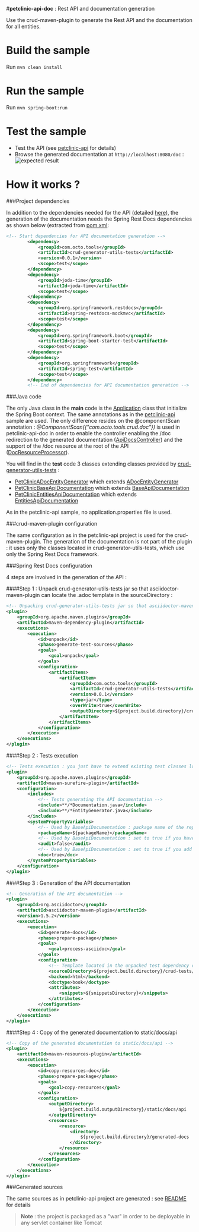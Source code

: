 #**petclinic-api-doc** : Rest API and documentation generation

Use the crud-maven-plugin to generate the Rest API and the documentation for all entities.

Build the sample
================
Run ``mvn clean install``

Run the sample
==============
Run ``mvn spring-boot:run``

Test the sample
=============
* Test the API (see [petclinic-api](https://github.com/yanndemel/crud-rest-gen/blob/master/sample-app/petclinic-api/README.md#test-the-api) for details)
* Browse the generated documentation at ``http://localhost:8080/doc`` : 
![expected result](sample_api.jpg)

How it works ?
==============

###Project dependencies

In addition to the dependencies needed for the API (detailed [here](https://github.com/yanndemel/crud-rest-gen/tree/master/sample-app/petclinic-api/README.md#project-dependencies)), the generation of the documentation needs the Spring Rest Docs dependencies as shown below (extracted from [pom.xml](/pom.xml):
```xml
<!-- Start dependencies for API documentation generation -->
        <dependency>
            <groupId>com.octo.tools</groupId>
            <artifactId>crud-generator-utils-tests</artifactId>
            <version>0.0.1</version>
            <scope>test</scope>
        </dependency>               
        <dependency>
            <groupId>joda-time</groupId>
            <artifactId>joda-time</artifactId>
            <scope>test</scope>
        </dependency>
        <dependency>
            <groupId>org.springframework.restdocs</groupId>
            <artifactId>spring-restdocs-mockmvc</artifactId>
            <scope>test</scope>
        </dependency>
        <dependency>
            <groupId>org.springframework.boot</groupId>
            <artifactId>spring-boot-starter-test</artifactId>
            <scope>test</scope>
        </dependency>
        <dependency>
            <groupId>org.springframework</groupId>
            <artifactId>spring-test</artifactId>
            <scope>test</scope>
        </dependency>
        <!-- End of dependencies for API documentation generation -->
```

###Java code

The only Java class in the **main** code is the [Application](/src/main/java/com/octo/tools/samples/petclinic/Application.java) class that initialize the Spring Boot context. The same annotations as in the [petclinic-api](https://github.com/yanndemel/crud-rest-gen/blob/master/sample-app/petclinic-api/README.md#java-code) sample are used. The only difference resides on the @componentScan annotation : *@ComponentScan({"com.octo.tools.crud.doc"})* is used in petclinic-api-doc in order to enable the controller enabling the /doc redirection to the generated documentation ([ApiDocsController](https://github.com/yanndemel/crud-rest-gen/blob/master/crud-generator-utils/src/main/java/com/octo/tools/crud/doc/ApiDocsController.java)) and the support of the /doc resource at the root of the API ([DocResourceProcessor](https://github.com/yanndemel/crud-rest-gen/blob/master/crud-generator-utils/src/main/java/com/octo/tools/crud/doc/DocResourceProcessor.java)).

You will find in the **test** code 3 classes extending classes provided by [crud-generator-utils-tests](https://github.com/yanndemel/crud-rest-gen/tree/master/crud-generator-utils-tests) :

* [PetClinicADocEntityGenerator](https://github.com/yanndemel/crud-rest-gen/blob/master/sample-app/petclinic-api-doc/src/test/java/com/octo/tools/samples/petclinic/PetClinicADocEntityGenerator.java) which extends [ADocEntityGenerator](https://github.com/yanndemel/crud-rest-gen/blob/master/crud-generator-utils-tests/src/main/java/com/octo/tools/crud/doc/ADocEntityGenerator.java)
* [PetClinicBaseApiDocumentation](https://github.com/yanndemel/crud-rest-gen/blob/master/sample-app/petclinic-api-doc/src/test/java/com/octo/tools/samples/petclinic/PetClinicBaseApiDocumentation.java) which extends [BaseApiDocumentation](https://github.com/yanndemel/crud-rest-gen/blob/master/crud-generator-utils-tests/src/main/java/com/octo/tools/crud/doc/BaseApiDocumentation.java)
* [PetClinicEntitiesApiDocumentation](https://github.com/yanndemel/crud-rest-gen/blob/master/sample-app/petclinic-api-doc/src/test/java/com/octo/tools/samples/petclinic/PetClinicEntitiesApiDocumentation.java) which extends [EntitiesApiDocumentation](https://github.com/yanndemel/crud-rest-gen/blob/master/crud-generator-utils-tests/src/main/java/com/octo/tools/crud/doc/EntitiesApiDocumentation.java)

As in the petclinic-api sample, no application.properties file is used. 

###crud-maven-plugin configuration

The same configuration as in the petclinic-api project is used for the crud-maven-plugin. The generation of the documentation is not part of the plugin : it uses only the classes located in crud-generator-utils-tests, which use only the Spring Rest Docs framework.

###Spring Rest Docs configuration

4 steps are involved in the generation of the API :

####Step 1 : Unpack crud-generator-utils-tests jar so that asciidoctor-maven-plugin can locate the .adoc template in the sourceDirectory :
```xml
<!-- Unpacking crud-generator-utils-tests jar so that asciidoctor-maven-plugin can locate the .adoc template in the sourceDirectory -->
<plugin>
    <groupId>org.apache.maven.plugins</groupId>
    <artifactId>maven-dependency-plugin</artifactId>
    <executions>
        <execution>
            <id>unpack</id>
            <phase>generate-test-sources</phase>
            <goals>
                <goal>unpack</goal>
            </goals>
            <configuration>
                <artifactItems>
                    <artifactItem>
                        <groupId>com.octo.tools</groupId>
                        <artifactId>crud-generator-utils-tests</artifactId>
                        <version>0.0.1</version>
                        <type>jar</type>
                        <overWrite>true</overWrite>
                        <outputDirectory>${project.build.directory}/crud-tests</outputDirectory>
                    </artifactItem>
                </artifactItems>
            </configuration>
        </execution>
    </executions>
</plugin>
```
####Step 2 : Tests execution
```xml
<!-- Tests execution : you just have to extend existing test classes located in crud-generator-utils-tests -->
<plugin>
    <groupId>org.apache.maven.plugins</groupId>
    <artifactId>maven-surefire-plugin</artifactId>
    <configuration>
        <includes>
            <!-- Tests generating the API documentation -->
            <include>**/*Documentation.java</include>
            <include>**/*EntityGenerator.java</include>
        </includes>                 
        <systemPropertyVariables>
            <!-- Used by BaseApiDocumentation : package name of the repository classes -->
            <packageName>${packageName}</packageName>
            <!-- Used by BaseApiDocumentation : set to true if you have generated audit controllers with crud-maven-plugin -->
            <audit>false</audit>
            <!-- Used by BaseApiDocumentation : set to true if you add "com.octo.tools" to the @ComponentScan annotation on your @SpringBootApplication class -->
            <doc>true</doc>                        
        </systemPropertyVariables>
    </configuration>
</plugin>
```
####Step 3 : Generation of the API documentation
```xml
<!-- Generation of the API documentation -->
<plugin>
    <groupId>org.asciidoctor</groupId>
    <artifactId>asciidoctor-maven-plugin</artifactId>
    <version>1.5.2</version>
    <executions>
        <execution>
            <id>generate-docs</id>
            <phase>prepare-package</phase>
            <goals>
                <goal>process-asciidoc</goal>
            </goals>
            <configuration>
                <!-- Template located in the unpacked test dependency crud-generator-utils-tests -->
                <sourceDirectory>${project.build.directory}/crud-tests/asciidoc</sourceDirectory>
                <backend>html</backend>
                <doctype>book</doctype>
                <attributes>
                    <snippets>${snippetsDirectory}</snippets>
                </attributes>
            </configuration>
        </execution>
    </executions>
</plugin>
```
####Step 4 : Copy of the generated documentation to static/docs/api

```xml
<!-- Copy of the generated documentation to static/docs/api -->
<plugin>
    <artifactId>maven-resources-plugin</artifactId>
    <executions>
        <execution>
            <id>copy-resources-doc</id>
            <phase>prepare-package</phase>
            <goals>
                <goal>copy-resources</goal>
            </goals>
            <configuration>
                <outputDirectory>
                    ${project.build.outputDirectory}/static/docs/api
                </outputDirectory>
                <resources>
                    <resource>
                        <directory>
                            ${project.build.directory}/generated-docs
                        </directory>
                    </resource>
                </resources>
            </configuration>
        </execution>
    </executions>
</plugin>
```

###Generated sources

The same sources as in petclinic-api project are generated : see [README](https://github.com/yanndemel/crud-rest-gen/tree/master/sample-app/petclinic-api/README.md#generated-sources) for details


> **Note** : the project is packaged as a "war" in order to be deployable in any servlet container like Tomcat
